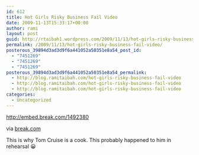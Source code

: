 ```yaml
---
id: 612
title: Hot Girls Risky Business Fail Video
date: 2009-11-13T15:33:17+00:00
author: rami
layout: post
guid: http://rtaibah1.wordpress.com/2009/11/13/hot-girls-risky-business-fail-video
permalink: /2009/11/13/hot-girls-risky-business-fail-video/
posterous_39894d3ad3d9f6a441052a50351e8a54_post_id:
  - "7451269"
  - "7451269"
  - "7451269"
posterous_39894d3ad3d9f6a441052a50351e8a54_permalink:
  - http://blog.ramitaibah.com/hot-girls-risky-business-fail-video
  - http://blog.ramitaibah.com/hot-girls-risky-business-fail-video
  - http://blog.ramitaibah.com/hot-girls-risky-business-fail-video
categories:
  - Uncategorized
---
```

<div class="posterous_bookmarklet_entry">
  <p>
    <a href="http://embed.break.com/1492380">http://embed.break.com/1492380</a>
  </p>
  
  <div class="posterous_quote_citation">
    via <a href="http://www.break.com/index/hot-girls-risky-business-fail.html">break.com</a>
  </div>
  
  <p>
    This is why Tom Cruise is a cook. This probably happened to him in rehearsal 😀
  </p>
</div>